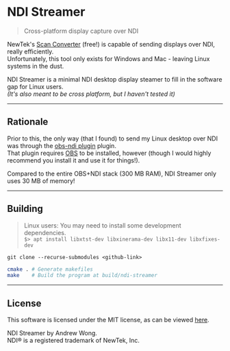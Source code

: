 # NDI Streamer

> Cross-platform display capture over NDI

NewTek's [Scan Converter](https://ndi.tv/tools/) (free!) is capable of sending displays over NDI, really efficiently.  
Unfortunately, this tool only exists for Windows and Mac - leaving Linux systems in the dust.

NDI Streamer is a minimal NDI desktop display steamer to fill in the software gap for Linux users.  
_(It's also meant to be cross platform, but I haven't tested it)_

---

## Rationale

Prior to this, the only way (that I found) to send my Linux desktop over NDI was through the [obs-ndi plugin](https://github.com/Palakis/obs-ndi) plugin.  
That plugin requires [OBS](https://obsproject.com/) to be installed, however (though I would highly recommend you install it and use it for things!).  

Compared to the entire OBS+NDI stack (300 MB RAM), NDI Streamer only uses 30 MB of memory!

---

## Building

> Linux users: You may need to install some development dependencies.  
`$> apt install libxtst-dev libxinerama-dev libx11-dev libxfixes-dev`

`git clone --recurse-submodules <github-link>`

```bash
cmake . # Generate makefiles
make    # Build the program at build/ndi-streamer
```

---

## License

This software is licensed under the MIT license, as can be viewed [here](LICENSE.md).  

NDI Streamer by Andrew Wong.  
NDI® is a registered trademark of NewTek, Inc.


